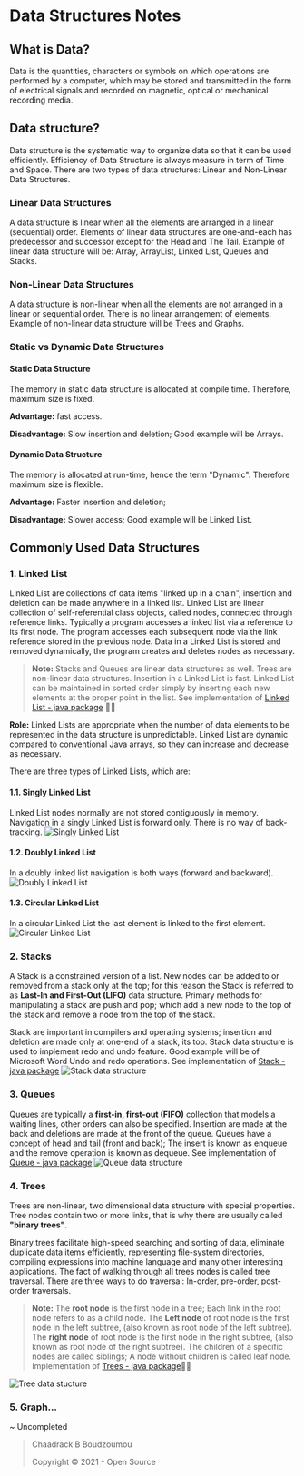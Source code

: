 # Data Structures Notes
## What is Data?
Data is the quantities, characters or symbols on which operations are performed by a computer, which may be stored and transmitted in the form of electrical signals and recorded on magnetic, optical or mechanical recording media.

## Data structure?
Data structure is the systematic way to organize data so that it can be used efficiently. Efficiency of Data Structure is always measure in term of Time and Space.
There are two types of data structures: Linear and Non-Linear Data Structures.

### Linear Data Structures
A data structure is linear when all the elements are arranged in a linear (sequential) order.  Elements of linear data structures are one-and-each has predecessor and successor except for the Head and The Tail. Example of linear data structure will be: Array, ArrayList, Linked List, Queues and Stacks. 

### Non-Linear Data Structures
A data structure is non-linear when all the elements are not arranged in a linear or sequential order. There is no linear arrangement of elements. Example of non-linear data structure will be Trees and Graphs. 

### Static vs Dynamic Data Structures
#### Static Data Structure
The memory in static data structure is allocated at compile time. Therefore, maximum size is fixed.

**Advantage:** fast access.

**Disadvantage:** Slow insertion and deletion; Good example will be Arrays.

#### Dynamic Data Structure
The memory is allocated at run-time, hence the term "Dynamic". Therefore maximum size is flexible.

**Advantage:** Faster insertion and deletion; 

**Disadvantage:** Slower access; Good example will be Linked List.

## Commonly Used Data Structures
### 1. Linked List
Linked List are collections of data items "linked up in a chain",  insertion and deletion can be made anywhere in a linked list. Linked List are linear collection of self-referential class objects, called nodes, connected through reference links.  Typically a program accesses a linked list via a reference to its first node. The program accesses each subsequent node via the link reference stored in the previous node. 
Data in a Linked List is stored and removed dynamically, the program creates and deletes nodes as necessary.

>**Note:** Stacks and Queues are linear data structures as well.  Trees are non-linear data structures.  Insertion in a Linked List is fast.
Linked List can be maintained in sorted order simply by inserting each new elements at the proper point in the list. See implementation of [Linked List - java package](src/main/java/za/ac/cput/linkedlist) ✍🏾

**Role:** Linked Lists are appropriate when the number of data elements to be represented in the data structure is unpredictable.  Linked List are dynamic compared to conventional Java arrays, so they can increase and decrease as necessary. 

There are three types of Linked Lists, which are:

#### 1.1. Singly Linked List
Linked List nodes normally are not stored contiguously in memory.  Navigation in a singly Linked List is forward only. There is no way of back-tracking.
![Singly Linked List](./src/main/img/singlyLinkedList.png)


#### 1.2. Doubly Linked List
In a doubly linked list navigation is both ways (forward and backward).
![Doubly Linked List](./src/main/img/doublyLinkedList.png)

#### 1.3. Circular Linked List
In a circular Linked List the last element is linked to the first element. 
![Circular Linked List](./src/main/img/circularLinkedList.png)

### 2. Stacks
A Stack is a constrained version of a list. New nodes can be added to or removed from a stack only at the top; for this reason the Stack is referred to as **Last-In and First-Out (LIFO)** data structure. Primary methods for manipulating a stack are push and pop; which add a new node to the top of the stack and remove a node from the top of the stack.

Stack are important in compilers and operating systems; insertion and deletion are made only at one-end of a stack, its top.  Stack data structure is used to implement redo and undo feature. Good example will be of Microsoft Word Undo and redo operations. See implementation of [Stack - java package](src/main/java/za/ac/cput/stacks)
![Stack data structure](src/main/img/stackds.png)
### 3. Queues 
Queues are typically a **first-in, first-out (FIFO)** collection that models a waiting lines, other orders can also be specified. Insertion are made at the back and deletions are made at the front of the queue. Queues have a concept of head and tail (front and back); The insert is known as enqueue and the remove operation is known as dequeue. See implementation of [Queue - java package](src/main/java/za/ac/cput/queues) 
![Queue data structure](src/main/img/queueds.png)

### 4. Trees
Trees are non-linear, two dimensional data structure with special properties. Tree nodes contain two or more links, that is why there are usually called **"binary trees"**.

Binary trees facilitate high-speed searching and sorting of data, eliminate duplicate data items efficiently, representing file-system directories, compiling expressions into machine language and many other interesting applications.
The fact of walking through all trees nodes is called tree traversal. There are three ways to do traversal: In-order, pre-order, post-order traversals. 
>**Note:** The **root node** is the first node in a tree; Each link in the root node refers to as a child node. 
The **Left node** of root node is the first node in the left subtree, (also known as root node of the left subtree).
The **right node** of root node is the first node in the right subtree, (also known as root node of the right subtree). The children of a specific nodes are called siblings; A node without children is called leaf node. Implementation of [Trees - java package](src/main/java/za/ac/cput/trees)✍🏾

![Tree data stucture](src/main/img/treeds.png)

### 5. Graph...

~ Uncompleted

>Chaadrack B Boudzoumou
>
>Copyright © 2021 - Open Source
